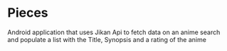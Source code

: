 # Pieces
Android application that uses Jikan Api to fetch data on an anime search and populate a list with the Title, Synopsis and a rating of the anime
